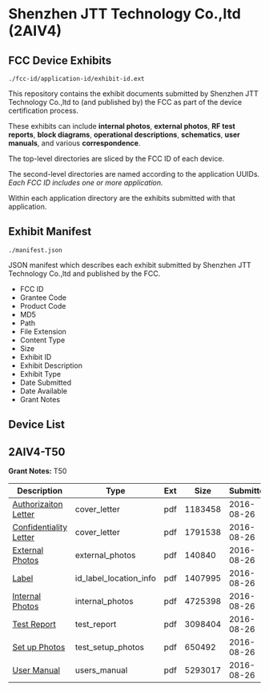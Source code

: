 # Shenzhen JTT Technology Co.,ltd (2AIV4)
## FCC Device Exhibits

```
./fcc-id/application-id/exhibit-id.ext
```

This repository contains the exhibit documents submitted by Shenzhen JTT Technology Co.,ltd to (and published by) the FCC as part of the device certification process.

These exhibits can include **internal photos**, **external photos**, **RF test reports**, **block diagrams**, **operational descriptions**, **schematics**, **user manuals**, and various **correspondence**.

The top-level directories are sliced by the FCC ID of each device.

The second-level directories are named according to the application UUIDs. *Each FCC ID includes one or more application.*

Within each application directory are the exhibits submitted with that application. 

## Exhibit Manifest

```
./manifest.json
```

JSON manifest which describes each exhibit submitted by Shenzhen JTT Technology Co.,ltd and published by the FCC.

- FCC ID
- Grantee Code
- Product Code
- MD5
- Path
- File Extension
- Content Type
- Size
- Exhibit ID
- Exhibit Description
- Exhibit Type
- Date Submitted
- Date Available
- Grant Notes

## Device List
## 2AIV4-T50
**Grant Notes:** T50

| Description | Type | Ext | Size | Submitted | Available |
| ----------- | ---- | --- | ---- | --------- | --------- |
| [Authorizaiton Letter](2AIV4-T50/323c8dc32b832786f3c7283f148746ba/3113603.pdf) | cover_letter | pdf | 1183458 | 2016-08-26 | 2016-08-26 |
| [Confidentiality Letter](2AIV4-T50/323c8dc32b832786f3c7283f148746ba/3113604.pdf) | cover_letter | pdf | 1791538 | 2016-08-26 | 2016-08-26 |
| [External Photos](2AIV4-T50/323c8dc32b832786f3c7283f148746ba/3113605.pdf) | external_photos | pdf | 140840 | 2016-08-26 | 2016-08-26 |
| [Label](2AIV4-T50/323c8dc32b832786f3c7283f148746ba/3113606.pdf) | id_label_location_info | pdf | 1407995 | 2016-08-26 | 2016-08-26 |
| [Internal Photos](2AIV4-T50/323c8dc32b832786f3c7283f148746ba/3113611.pdf) | internal_photos | pdf | 4725398 | 2016-08-26 | 2016-08-26 |
| [Test Report](2AIV4-T50/323c8dc32b832786f3c7283f148746ba/3113613.pdf) | test_report | pdf | 3098404 | 2016-08-26 | 2016-08-26 |
| [Set up Photos](2AIV4-T50/323c8dc32b832786f3c7283f148746ba/3113609.pdf) | test_setup_photos | pdf | 650492 | 2016-08-26 | 2016-08-26 |
| [User Manual](2AIV4-T50/323c8dc32b832786f3c7283f148746ba/3113614.pdf) | users_manual | pdf | 5293017 | 2016-08-26 | 2016-08-26 |
